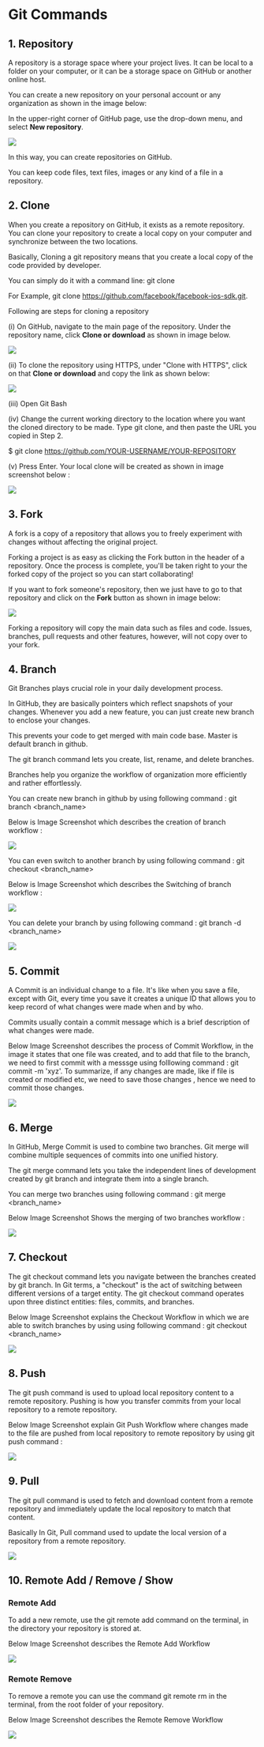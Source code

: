 # Git Commands
## 1. Repository 
A repository is a storage space where your project lives. It can be local to a folder on your computer, or it can be a storage space on GitHub or another online host.

You can create a new repository on your personal account or any organization as shown in the image below:

In the upper-right corner of GitHub page, use the  drop-down menu, and select **New repository**.


![](Images/gitCommands_Repository.png)

In this way, you can create repositories on GitHub. 

You can keep code files, text files, images or any kind of a file in a repository.

## 2. Clone
When you create a repository on GitHub, it exists as a remote repository. You can clone your repository to create a local copy on your computer and synchronize between the two locations.

Basically, Cloning a git repository means that you create a local copy of the code provided by developer. 

You can simply do it with a command line: git clone 

For Example, git clone https://github.com/facebook/facebook-ios-sdk.git.

Following are steps for cloning a repository

(i) On GitHub, navigate to the main page of the repository. Under the repository name, click **Clone or download** as shown in image below.

![](Images/gitCommands_clone1.png)

(ii) To clone the repository using HTTPS, under "Clone with HTTPS", click on that **Clone or download** and copy the link as shown below:

![](Images/gitCommands_Clone2.png)

(iii) Open Git Bash

(iv) Change the current working directory to the location where you want the cloned directory to be made. Type git clone, and then paste the URL you copied in Step 2.

$ git clone https://github.com/YOUR-USERNAME/YOUR-REPOSITORY

(v) Press Enter. Your local clone will be created as shown in image screenshot below :

![](Images/gitCommands_Clone3.png)

## 3. Fork
A fork is a copy of a repository that allows you to freely experiment with changes without affecting the original project. 

Forking a project is as easy as clicking the Fork button in the header of a repository. Once the process is complete, you'll be taken right to your the forked copy of the project so you can start collaborating!

If you want to fork someone's repository, then we just have to go to that repository and click on the **Fork** button as shown in image below:

![](Images/gitCommands_Fork.png)

Forking a repository will copy the main data such as files and code. Issues, branches, pull requests and other features, however, will not copy over to your fork.

## 4. Branch

Git Branches plays crucial role in your daily development process. 

In GitHub, they are basically pointers which reflect snapshots of your changes. Whenever you add a new feature, you can just create new branch to enclose your changes. 

This prevents your code to get merged with main code base. 
Master is default branch in github.

The git branch command lets you create, list, rename, and delete branches.

Branches help you organize the workflow of organization more efficiently and rather effortlessly.

You can create new branch in github by using following command : git branch <branch_name>

Below is Image Screenshot which describes the creation of branch workflow :

![](Images/gitCommands_branch1.png)

You can even switch to another branch by using following command : git checkout <branch_name>

Below is Image Screenshot which describes the Switching of branch workflow :

![](Images/gitCommands_branch2.png)

You can delete your branch by using following command : git branch -d <branch_name>

![](Images/gitCommands_branch3.png)
 
## 5. Commit

A Commit is an individual change to a file. It's like when you save a file, except with Git, every time you save it creates a unique ID that allows you to keep record of what changes were made when and by who. 

Commits usually contain a commit message which is a brief description of what changes were made.

Below Image Screenshot describes the process of Commit Workflow, in the image it states that one file was created, and to add that file to the branch, we need to first commit with a messsge using folllowing command : git commit -m 'xyz'. To summarize, if any changes are made, like if file is created or modified etc, we need to save those changes , hence we need to commit those changes.

![](Images/gitCommands_commit.png)

## 6. Merge

In GitHub, Merge Commit is used to combine two branches. Git merge will combine multiple sequences of commits into one unified history.
 
The git merge command lets you take the independent lines of development created by git branch and integrate them into a single branch.

You can merge two branches using following command : git merge <branch_name> 

Below Image Screenshot Shows the merging of two branches workflow :

![](Images/gitCommands_merge.png)

## 7. Checkout

The git checkout command lets you navigate between the branches created by git branch. 
In Git terms, a "checkout" is the act of switching between different versions of a target entity. 
The git checkout command operates upon three distinct entities: files, commits, and branches.

Below Image Screenshot explains the Checkout Workflow in which we are able to switch branches by using using following command : 
git checkout <branch_name>

![](Images/gitCommands_checkout.png)

## 8. Push

The git push command is used to upload local repository content to a remote repository. 
Pushing is how you transfer commits from your local repository to a remote repository.

Below Image Screenshot explain Git Push Workflow where changes made to the file are pushed from local repository to remote repository by using git push command :

![](Images/gitCommands_push.png)

## 9. Pull

The git pull command is used to fetch and download content from a remote repository and immediately update the local repository to match that content.

Basically In Git, Pull command used to update the local version of a repository from a remote repository. 

![](Images/gitCommands_pull.png)

## 10. Remote Add / Remove / Show

### Remote Add
To add a new remote, use the git remote add command on the terminal, in the directory your repository is stored at.

Below Image Screenshot describes the Remote Add Workflow

![](Images/gitCommands_remoteadd1.png)

### Remote Remove
To remove a remote you can use the command git remote rm in the terminal, from the root folder of your repository.

Below Image Screenshot describes the Remote Remove Workflow

![](Images/gitCommands_remoteremove.png)

